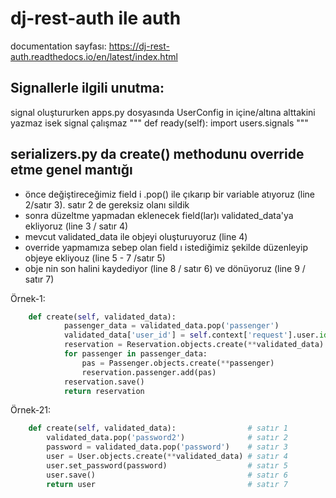 # dj-rest-auth ile auth

documentation sayfası: https://dj-rest-auth.readthedocs.io/en/latest/index.html



## Signallerle ilgili unutma:

signal oluştururken apps.py dosyasında UserConfig in içine/altına alttakini yazmaz isek signal çalışmaz
"""
    def ready(self):
        import users.signals
"""

## serializers.py da create() methodunu override etme genel mantığı

- önce değiştireceğimiz field i .pop() ile çıkarıp bir variable atıyoruz (line 2/satır 3). satır 2 de gereksiz olanı sildik
- sonra düzeltme yapmadan eklenecek field(lar)ı validated_data'ya ekliyoruz (line 3 / satır 4)
- mevcut validated_data ile objeyi oluşturuyoruz (line 4)
- override yapmamıza sebep olan field ı istediğimiz şekilde düzenleyip objeye ekliyouz (line 5 - 7 /satır 5)
- obje nin son halini kaydediyor (line 8 / satır 6) ve dönüyoruz (line 9 / satır 7)

Örnek-1:
```python 
    def create(self, validated_data):                                    # line 1
            passenger_data = validated_data.pop('passenger')             # line 2
            validated_data['user_id'] = self.context['request'].user.id  # line 3
            reservation = Reservation.objects.create(**validated_data)   # line 4
            for passenger in passenger_data:                             # line 5
                pas = Passenger.objects.create(**passenger)              # line 6
                reservation.passenger.add(pas)                           # line 7
            reservation.save()                                           # line 8
            return reservation                                           # line 9
```

Örnek-21:
```python 
    def create(self, validated_data):                # satır 1
        validated_data.pop('password2')              # satır 2
        password = validated_data.pop('password')    # satır 3
        user = User.objects.create(**validated_data) # satır 4
        user.set_password(password)                  # satır 5
        user.save()                                  # satır 6
        return user                                  # satır 7
```